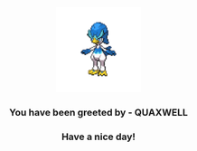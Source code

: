 <p align="center">
            <img src="https://raw.githubusercontent.com/PokeAPI/sprites/master/sprites/pokemon/913.png" width="150" height="150">
          </p>
          <h3 align="center">You have been greeted by - <b>QUAXWELL</b></h3>
          <h3 align="center">Have a nice day!</h3>
